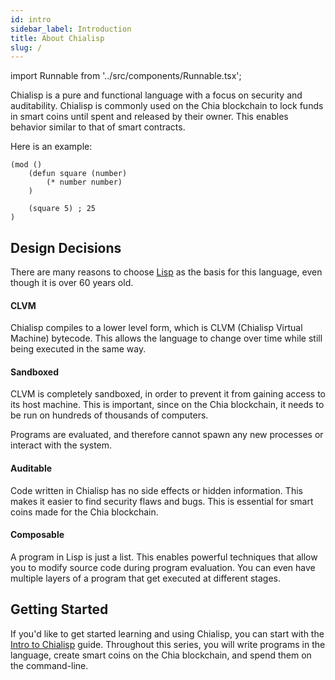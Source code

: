 ```yaml
---
id: intro
sidebar_label: Introduction
title: About Chialisp
slug: /
---
```


import Runnable from '../src/components/Runnable.tsx';

Chialisp is a pure and functional language with a focus on security and auditability. Chialisp is commonly used on the Chia blockchain to lock funds in smart coins until spent and released by their owner. This enables behavior similar to that of smart contracts.

Here is an example:

<Runnable flavor='chialisp'>

```chialisp
(mod ()
    (defun square (number)
        (* number number)
    )

    (square 5) ; 25
)
```

</Runnable>

## Design Decisions

There are many reasons to choose [Lisp](<https://en.wikipedia.org/wiki/Lisp_(programming_language)>) as the basis for this language, even though it is over 60 years old.

#### CLVM

Chialisp compiles to a lower level form, which is CLVM (Chialisp Virtual Machine) bytecode. This allows the language to change over time while still being executed in the same way.

#### Sandboxed

CLVM is completely sandboxed, in order to prevent it from gaining access to its host machine. This is important, since on the Chia blockchain, it needs to be run on hundreds of thousands of computers.

Programs are evaluated, and therefore cannot spawn any new processes or interact with the system.

#### Auditable

Code written in Chialisp has no side effects or hidden information. This makes it easier to find security flaws and bugs. This is essential for smart coins made for the Chia blockchain.

#### Composable

A program in Lisp is just a list. This enables powerful techniques that allow you to modify source code during program evaluation. You can even have multiple layers of a program that get executed at different stages.

## Getting Started

If you'd like to get started learning and using Chialisp, you can start with the [Intro to Chialisp](https://docs.chia.net/guides) guide. Throughout this series, you will write programs in the language, create smart coins on the Chia blockchain, and spend them on the command-line.
